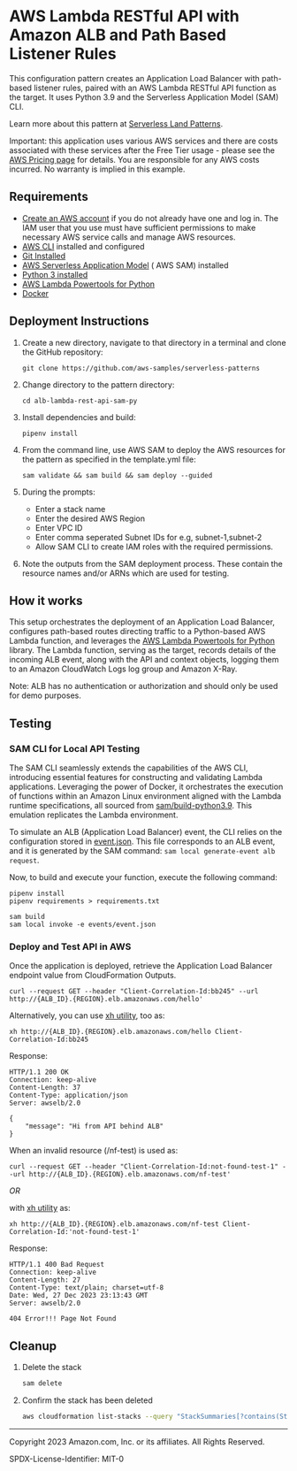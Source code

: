 # AWS Lambda RESTful API with Amazon ALB and Path Based Listener Rules

This configuration pattern creates an Application Load
Balancer with path-based listener rules, paired with an AWS Lambda RESTful API function as the target. It uses  Python 3.9 and the Serverless Application Model (SAM) CLI.

Learn more about this pattern
at [Serverless Land Patterns](https://serverlessland.com/patterns/alb-lambda-rest-api-sam-py).

Important: this application uses various AWS services and there are costs associated with these services after the Free
Tier usage - please see the [AWS Pricing page](https://aws.amazon.com/pricing/) for details. You are responsible for any
AWS costs incurred. No warranty is implied in this example.

## Requirements

* [Create an AWS account](https://portal.aws.amazon.com/gp/aws/developer/registration/index.html) if you do not already
  have one and log in. The IAM user that you use must have sufficient permissions to make necessary AWS service calls
  and manage AWS resources.
* [AWS CLI](https://docs.aws.amazon.com/cli/latest/userguide/install-cliv2.html) installed and configured
* [Git Installed](https://git-scm.com/book/en/v2/Getting-Started-Installing-Git)
* [AWS Serverless Application Model](https://docs.aws.amazon.com/serverless-application-model/latest/developerguide/serverless-sam-cli-install.html) (
  AWS SAM) installed
* [Python 3 installed](https://www.python.org/downloads/)
* [AWS Lambda Powertools for Python](https://docs.powertools.aws.dev/lambda/python/latest/)
* [Docker](https://www.docker.com/products/docker-desktop/)

## Deployment Instructions

1. Create a new directory, navigate to that directory in a terminal and clone the GitHub repository:
    ``` 
    git clone https://github.com/aws-samples/serverless-patterns
    ```
2. Change directory to the pattern directory:
    ```
    cd alb-lambda-rest-api-sam-py
    ```
3. Install dependencies and build:
    ```
    pipenv install
    ```
4. From the command line, use AWS SAM to deploy the AWS resources for the pattern as specified in the template.yml file:
    ```
    sam validate && sam build && sam deploy --guided
    ```
5. During the prompts:
    * Enter a stack name
    * Enter the desired AWS Region
    * Enter VPC ID
    * Enter comma seperated Subnet IDs for e.g, subnet-1,subnet-2
    * Allow SAM CLI to create IAM roles with the required permissions.
   
6. Note the outputs from the SAM deployment process. These contain the resource names and/or ARNs which are used for
   testing.

## How it works

This setup orchestrates the deployment of an Application Load Balancer, configures path-based routes directing traffic
to a Python-based AWS Lambda function, and leverages
the [AWS Lambda Powertools for Python](https://docs.powertools.aws.dev/lambda/python/latest/core/event_handler/api_gateway/#application-load-balancer)
library. The Lambda function, serving as the target, records details of the incoming ALB event, along with the API and
context objects, logging them to an Amazon CloudWatch Logs log group and Amazon X-Ray.

Note: ALB has no authentication or authorization and should only be used for demo purposes.

## Testing

### SAM CLI for Local API Testing

The SAM CLI seamlessly extends the capabilities of the AWS CLI, introducing essential features for constructing and validating Lambda applications. Leveraging the power of Docker, it orchestrates the execution of functions within an Amazon Linux environment aligned with the Lambda runtime specifications, all sourced from [sam/build-python3.9](https://gallery.ecr.aws/sam/build-python3.9). 
This emulation replicates the Lambda environment.

To simulate an ALB (Application Load Balancer) event, the CLI relies on the configuration stored in [event.json](./events/event.json). This file corresponds to an ALB event, and it is generated by the SAM command: `sam local generate-event alb request`.

Now, to build and execute your function, execute the following command:


```commandline
pipenv install
pipenv requirements > requirements.txt

sam build
sam local invoke -e events/event.json
```

### Deploy and Test API in AWS

Once the application is deployed, retrieve the Application Load Balancer endpoint value from CloudFormation Outputs.

```commandline
curl --request GET --header "Client-Correlation-Id:bb245" --url http://{ALB_ID}.{REGION}.elb.amazonaws.com/hello'
```

Alternatively, you can use [xh utility](https://github.com/ducaale/xh), too as:

```commandline
xh http://{ALB_ID}.{REGION}.elb.amazonaws.com/hello Client-Correlation-Id:bb245
```

Response:

```commandline
HTTP/1.1 200 OK
Connection: keep-alive
Content-Length: 37
Content-Type: application/json
Server: awselb/2.0

{
    "message": "Hi from API behind ALB"
}

```

When an invalid resource (/nf-test) is used as:

```commandline
curl --request GET --header "Client-Correlation-Id:not-found-test-1" --url http://{ALB_ID}.{REGION}.elb.amazonaws.com/nf-test'
```
_OR_ 

with  [xh utility](https://github.com/ducaale/xh) as:

```commandline
xh http://{ALB_ID}.{REGION}.elb.amazonaws.com/nf-test Client-Correlation-Id:'not-found-test-1'
```

Response:

```commandline
HTTP/1.1 400 Bad Request
Connection: keep-alive
Content-Length: 27
Content-Type: text/plain; charset=utf-8
Date: Wed, 27 Dec 2023 23:13:43 GMT
Server: awselb/2.0

404 Error!!! Page Not Found

```

## Cleanup

1. Delete the stack
    ```bash
    sam delete
    ```
2. Confirm the stack has been deleted
    ```bash
    aws cloudformation list-stacks --query "StackSummaries[?contains(StackName,'STACK_NAME')].StackStatus"
    ```

----
Copyright 2023 Amazon.com, Inc. or its affiliates. All Rights Reserved.

SPDX-License-Identifier: MIT-0
